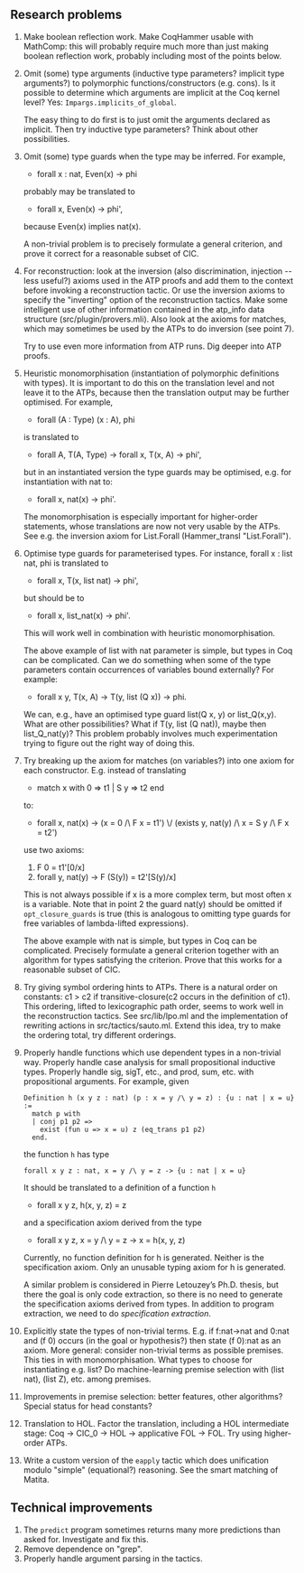 Research problems
-----------------

1. Make boolean reflection work. Make CoqHammer usable with MathComp:
   this will probably require much more than just making boolean
   reflection work, probably including most of the points below.

2. Omit (some) type arguments (inductive type parameters? implicit
   type arguments?) to polymorphic functions/constructors
   (e.g. cons). Is it possible to determine which arguments are
   implicit at the Coq kernel level? Yes:
   `Impargs.implicits_of_global`.

    The easy thing to do first is to just omit the arguments declared
    as implicit. Then try inductive type parameters? Think about other
    possibilities.

3. Omit (some) type guards when the type may be inferred. For example,

   * forall x : nat, Even(x) -> phi

   probably may be translated to

   * forall x, Even(x) -> phi',

   because Even(x) implies nat(x).

   A non-trivial problem is to precisely formulate a general
   criterion, and prove it correct for a reasonable subset of CIC.

4. For reconstruction: look at the inversion (also discrimination,
   injection -- less useful?) axioms used in the ATP proofs and add
   them to the context before invoking a reconstruction tactic. Or use
   the inversion axioms to specify the "inverting" option of the
   reconstruction tactics. Make some intelligent use of other
   information contained in the atp_info data structure
   (src/plugin/provers.mli). Also look at the axioms for matches,
   which may sometimes be used by the ATPs to do inversion (see point
   7).

   Try to use even more information from ATP runs. Dig deeper into ATP
   proofs.

5. Heuristic monomorphisation (instantiation of polymorphic
   definitions with types). It is important to do this on the
   translation level and not leave it to the ATPs, because then the
   translation output may be further optimised. For example,

   * forall (A : Type) (x : A), phi

   is translated to

   * forall A, T(A, Type) -> forall x, T(x, A) -> phi',

   but in an instantiated version the type guards may be optimised,
   e.g. for instantiation with nat to:

   * forall x, nat(x) -> phi'.

   The monomorphisation is especially important for higher-order
   statements, whose translations are now not very usable by the
   ATPs. See e.g. the inversion axiom for List.Forall (Hammer_transl
   "List.Forall").

6. Optimise type guards for parameterised types. For instance,
   forall x : list nat, phi is translated to

   * forall x, T(x, list nat) -> phi',

   but should be to

   * forall x, list_nat(x) -> phi'.

   This will work well in combination with heuristic monomorphisation.

   The above example of list with nat parameter is simple, but types
   in Coq can be complicated. Can we do something when some of the
   type parameters contain occurrences of variables bound externally?
   For example:

   * forall x y, T(x, A) -> T(y, list (Q x)) -> phi.

   We can, e.g., have an optimised type guard list(Q x, y) or
   list\_Q(x,y). What are other possibilities? What if T(y, list (Q
   nat)), maybe then list\_Q\_nat(y)? This problem probably involves
   much experimentation trying to figure out the right way of doing
   this.

7. Try breaking up the axiom for matches (on variables?) into one
   axiom for each constructor. E.g. instead of translating

   * match x with 0 => t1 | S y => t2 end

   to:

   * forall x, nat(x) -> (x = 0 /\ F x = t1') \\/
                         (exists y, nat(y) /\ x = S y /\ F x = t2')

   use two axioms:

   1. F 0 = t1'[0/x]
   2. forall y, nat(y) -> F (S(y)) = t2'[S(y)/x]

   This is not always possible if x is a more complex term, but most
   often x is a variable. Note that in point 2 the guard nat(y) should
   be omitted if `opt_closure_guards` is true (this is analogous to
   omitting type guards for free variables of lambda-lifted
   expressions).

   The above example with nat is simple, but types in Coq can be
   complicated. Precisely formulate a general criterion together with
   an algorithm for types satisfying the criterion. Prove that this
   works for a reasonable subset of CIC.

8. Try giving symbol ordering hints to ATPs. There is a natural order
   on constants: c1 > c2 if transitive-closure(c2 occurs in the
   definition of c1). This ordering, lifted to lexicographic path
   order, seems to work well in the reconstruction tactics. See
   src/lib/lpo.ml and the implementation of rewriting actions in
   src/tactics/sauto.ml. Extend this idea, try to make the ordering
   total, try different orderings.

9. Properly handle functions which use dependent types in a
   non-trivial way. Properly handle case analysis for small
   propositional inductive types. Properly handle sig, sigT, etc., and
   prod, sum, etc. with propositional arguments. For example, given

   ```coq
   Definition h (x y z : nat) (p : x = y /\ y = z) : {u : nat | x = u} :=
     match p with
     | conj p1 p2 =>
       exist (fun u => x = u) z (eq_trans p1 p2)
     end.
   ```

   the function `h` has type

   ```coq
   forall x y z : nat, x = y /\ y = z -> {u : nat | x = u}
   ```

   It should be translated to a definition of a function `h`

   * forall x y z, h(x, y, z) = z

   and a specification axiom derived from the type

   * forall x y z, x = y /\ y = z -> x = h(x, y, z)

   Currently, no function definition for h is generated. Neither is
   the specification axiom. Only an unusable typing axiom for h is
   generated.

   A similar problem is considered in Pierre Letouzey’s Ph.D. thesis,
   but there the goal is only code extraction, so there is no need to
   generate the specification axioms derived from types. In addition
   to program extraction, we need to do *specification extraction*.

10. Explicitly state the types of non-trivial terms. E.g. if
    f:nat->nat and 0:nat and (f 0) occurs (in the goal or hypothesis?)
    then state (f 0):nat as an axiom. More general: consider
    non-trivial terms as possible premises. This ties in with
    monomorphisation. What types to choose for instantiating
    e.g. list? Do machine-learning premise selection with (list nat),
    (list Z), etc. among premises.

11. Improvements in premise selection: better features, other
    algorithms? Special status for head constants?

12. Translation to HOL. Factor the translation, including a HOL
    intermediate stage: Coq -> CIC_0 -> HOL -> applicative FOL ->
    FOL. Try using higher-order ATPs.

13. Write a custom version of the `eapply` tactic which does
    unification modulo "simple" (equational?) reasoning. See the smart
    matching of Matita.

Technical improvements
----------------------

1. The `predict` program sometimes returns many more predictions than
   asked for. Investigate and fix this.
2. Remove dependence on "grep".
3. Properly handle argument parsing in the tactics.
